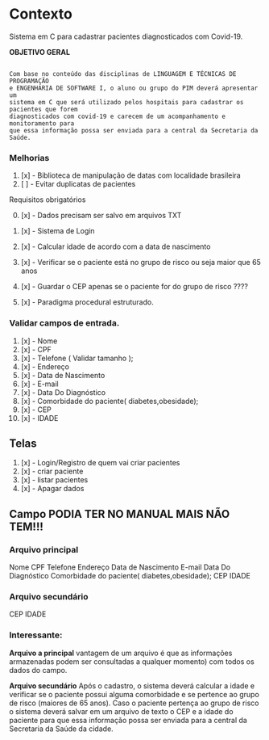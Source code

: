 # Contexto

 Sistema em C para cadastrar pacientes diagnosticados com Covid-19.

 **OBJETIVO GERAL**

 ```

Com base no conteúdo das disciplinas de LINGUAGEM E TÉCNICAS DE PROGRAMAÇÃO
e ENGENHARIA DE SOFTWARE I, o aluno ou grupo do PIM deverá apresentar um
sistema em C que será utilizado pelos hospitais para cadastrar os pacientes que forem
diagnosticados com covid-19 e carecem de um acompanhamento e monitoramento para
que essa informação possa ser enviada para a central da Secretaria da Saúde.

```

### Melhorias

1. [x] - Biblioteca de manipulação de datas com localidade brasileira
2. [ ] - Evitar duplicatas de pacientes




Requisitos obrigatórios

0. [x] - Dados precisam ser salvo em arquivos TXT

1. [x] - Sistema de Login

2. [x] - Calcular idade de acordo com a data de nascimento

3. [x] - Verificar se o paciente está no grupo de risco ou seja maior que 65 anos

4. [x] - Guardar o CEP apenas se o paciente for do grupo de risco ????

5. [x] - Paradigma procedural estruturado.

### Validar campos de entrada.
1.  [x] - Nome
2.  [x] - CPF
3.  [x] - Telefone ( Validar tamanho );
4.  [x] - Endereço
6.  [x] - Data de Nascimento
7.  [x] - E-mail
8.  [x] - Data Do Diagnóstico
9.  [x] - Comorbidade do paciente( diabetes,obesidade);
11. [x] - CEP
12. [x] - IDADE

## Telas

1. [x] - Login/Registro de quem vai criar pacientes
2. [x] - criar paciente
3. [x] - listar pacientes
4. [x] - Apagar dados

## Campo PODIA TER NO MANUAL MAIS NÃO TEM!!!


### Arquivo principal

Nome
CPF
Telefone
Endereço
Data de Nascimento
E-mail
Data Do Diagnóstico
Comorbidade do paciente( diabetes,obesidade);
CEP
IDADE

### Arquivo secundário

CEP
IDADE

### Interessante:

  **Arquivo a principal** vantagem de um arquivo é que as informações
armazenadas podem ser consultadas a qualquer momento) com todos os
  dados do campo.

  **Arquivo secundário** Após o cadastro, o sistema deverá calcular a idade e verificar se o paciente possui
alguma comorbidade e se pertence ao grupo de risco (maiores de 65 anos). Caso o paciente
pertença ao grupo de risco o sistema deverá salvar em um arquivo de texto o CEP e a idade
do paciente para que essa informação possa ser enviada para a central da Secretaria da
Saúde da cidade.

